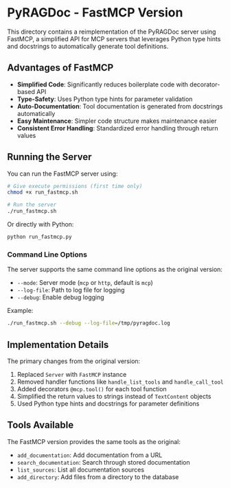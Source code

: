 # PyRAGDoc - FastMCP Version

This directory contains a reimplementation of the PyRAGDoc server using FastMCP, a simplified API for MCP servers that leverages Python type hints and docstrings to automatically generate tool definitions.

## Advantages of FastMCP

- **Simplified Code**: Significantly reduces boilerplate code with decorator-based API
- **Type-Safety**: Uses Python type hints for parameter validation
- **Auto-Documentation**: Tool documentation is generated from docstrings automatically
- **Easy Maintenance**: Simpler code structure makes maintenance easier
- **Consistent Error Handling**: Standardized error handling through return values

## Running the Server

You can run the FastMCP server using:

```bash
# Give execute permissions (first time only)
chmod +x run_fastmcp.sh

# Run the server
./run_fastmcp.sh
```

Or directly with Python:

```bash
python run_fastmcp.py
```

### Command Line Options

The server supports the same command line options as the original version:

- `--mode`: Server mode (`mcp` or `http`, default is `mcp`)
- `--log-file`: Path to log file for logging
- `--debug`: Enable debug logging

Example:
```bash
./run_fastmcp.sh --debug --log-file=/tmp/pyragdoc.log
```

## Implementation Details

The primary changes from the original version:

1. Replaced `Server` with `FastMCP` instance
2. Removed handler functions like `handle_list_tools` and `handle_call_tool`
3. Added decorators `@mcp.tool()` for each tool function
4. Simplified the return values to strings instead of `TextContent` objects
5. Used Python type hints and docstrings for parameter definitions

## Tools Available

The FastMCP version provides the same tools as the original:

- `add_documentation`: Add documentation from a URL
- `search_documentation`: Search through stored documentation
- `list_sources`: List all documentation sources
- `add_directory`: Add files from a directory to the database
